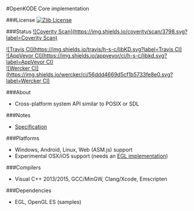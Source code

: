 #OpenKODE Core implementation

###License
[![Zlib License](http://img.shields.io/:license-zlib-blue.svg)](http://opensource.org/licenses/Zlib)  

###Status
[![Coverity Scan](https://img.shields.io/coverity/scan/3798.svg?label=Coverity Scan)](https://scan.coverity.com/projects/h-s-c-libkd)  
  
[![Travis CI](https://img.shields.io/travis/h-s-c/libKD.svg?label=Travis CI)](https://travis-ci.org/h-s-c/libKD)  
[![AppVeyor CI](https://img.shields.io/appveyor/ci/h-s-c/libkd.svg?label=AppVeyor CI)](https://ci.appveyor.com/project/h-s-c/libkd)  
[![Wercker CI](https://img.shields.io/wercker/ci/56ddd4669d5cf1b5733fe8e0.svg?label=Wercker CI)](https://app.wercker.com/project/bykey/67442a3aa223b378b2bcaef188cc6459)

###About
-   Cross-platform system API similar to POSIX or SDL

###Notes
-   [Specification](https://www.khronos.org/registry/kode/)

###Platforms
-   Windows, Android, Linux, Web (ASM.js) support
-   Experimental OSX/iOS support (needs an [EGL implementation](https://github.com/davidandreoletti/libegl/))

###Compilers
-   Visual C++ 2013/2015, GCC/MinGW, Clang/Xcode, Emscripten

###Dependencies
-   EGL, OpenGL ES (samples)
